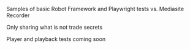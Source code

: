 Samples of basic Robot Framework and Playwright tests vs. Mediasite Recorder

Only sharing what is not trade secrets

Player and playback tests coming soon
